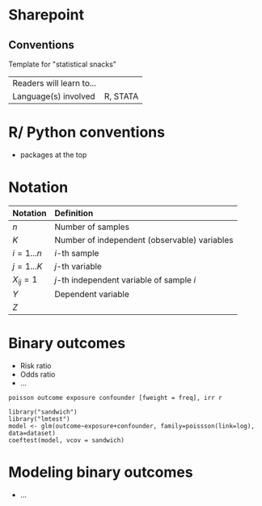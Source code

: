 # Sharepoint

## Conventions
Template for "statistical snacks"

|  |  |
| :-- | :-- |
| Readers will learn to... | |
| Language(s) involved | R, STATA |

# R/ Python conventions
- packages at the top
  
# Notation

| Notation | Definition |
|:-- | :-- |
| $n$ | Number of samples |
| $K$ | Number of independent (observable) variables |
| $i=1 ... n$ | $i$-th sample  |
| $j=1 ... K$ | $j$-th variable |
| $X_{ij} = 1$ | $j$-th independent variable of sample $i$ |
| $Y$ | Dependent variable |
| $Z$ | |

# Binary outcomes
  - Risk ratio
  - Odds ratio
  - ...
  
  ```
  poisson outcome exposure confounder [fweight = freq], irr r
  ```
  
  ```
  library("sandwich")
  library("lmtest")
  model <- glm(outcome~exposure+confounder, family=poissson(link=log), data=dataset)
  coeftest(model, vcov = sandwich)
  ```

# Modeling binary outcomes
- ...
